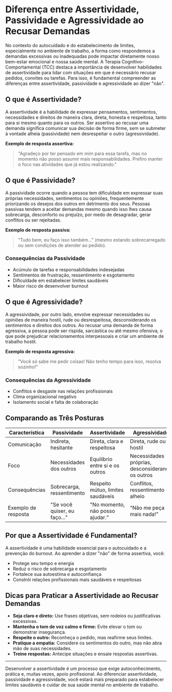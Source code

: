 
# Diferença entre Assertividade, Passividade e Agressividade ao Recusar Demandas

No contexto do autocuidado e do estabelecimento de limites, especialmente no ambiente de trabalho, a forma como respondemos a demandas excessivas ou inadequadas pode impactar diretamente nosso bem-estar emocional e nossa saúde mental. A Terapia Cognitivo-Comportamental (TCC) destaca a importância de desenvolver habilidades de assertividade para lidar com situações em que é necessário recusar pedidos, convites ou tarefas. Para isso, é fundamental compreender as diferenças entre assertividade, passividade e agressividade ao dizer "não".

## O que é Assertividade?

A assertividade é a habilidade de expressar pensamentos, sentimentos, necessidades e direitos de maneira clara, direta, honesta e respeitosa, tanto para si mesmo quanto para os outros. Ser assertivo ao recusar uma demanda significa comunicar sua decisão de forma firme, sem se submeter à vontade alheia (passividade) nem desrespeitar o outro (agressividade).

**Exemplo de resposta assertiva:**
> "Agradeço por ter pensado em mim para essa tarefa, mas no momento não posso assumir mais responsabilidades. Prefiro manter o foco nas atividades que já estou realizando."

## O que é Passividade?

A passividade ocorre quando a pessoa tem dificuldade em expressar suas próprias necessidades, sentimentos ou opiniões, frequentemente priorizando os desejos dos outros em detrimento dos seus. Pessoas passivas tendem a aceitar demandas mesmo quando isso lhes causa sobrecarga, desconforto ou prejuízo, por medo de desagradar, gerar conflitos ou ser rejeitadas.

**Exemplo de resposta passiva:**
> "Tudo bem, eu faço isso também..." (mesmo estando sobrecarregado ou sem condições de atender ao pedido).

### Consequências da Passividade

- Acúmulo de tarefas e responsabilidades indesejadas
- Sentimentos de frustração, ressentimento e esgotamento
- Dificuldade em estabelecer limites saudáveis
- Maior risco de desenvolver burnout

## O que é Agressividade?

A agressividade, por outro lado, envolve expressar necessidades ou opiniões de maneira hostil, rude ou desrespeitosa, desconsiderando os sentimentos e direitos dos outros. Ao recusar uma demanda de forma agressiva, a pessoa pode ser ríspida, sarcástica ou até mesmo ofensiva, o que pode prejudicar relacionamentos interpessoais e criar um ambiente de trabalho hostil.

**Exemplo de resposta agressiva:**
> "Você só sabe me pedir coisas! Não tenho tempo para isso, resolva sozinho!"

### Consequências da Agressividade

- Conflitos e desgaste nas relações profissionais
- Clima organizacional negativo
- Isolamento social e falta de colaboração

## Comparando as Três Posturas

| Característica      | Passividade                        | Assertividade                        | Agressividade                        |
|---------------------|------------------------------------|--------------------------------------|--------------------------------------|
| Comunicação         | Indireta, hesitante                | Direta, clara e respeitosa           | Direta, rude ou hostil               |
| Foco                | Necessidades dos outros            | Equilíbrio entre si e os outros      | Necessidades próprias, desconsiderando os outros |
| Consequências       | Sobrecarga, ressentimento          | Respeito mútuo, limites saudáveis    | Conflitos, ressentimento alheio      |
| Exemplo de resposta | "Se você quiser, eu faço..."       | "No momento, não posso ajudar."      | "Não me peça mais nada!"             |

## Por que a Assertividade é Fundamental?

A assertividade é uma habilidade essencial para o autocuidado e a prevenção do burnout. Ao aprender a dizer "não" de forma assertiva, você:

- Protege seu tempo e energia
- Reduz o risco de sobrecarga e esgotamento
- Fortalece sua autoestima e autoconfiança
- Constrói relações profissionais mais saudáveis e respeitosas

## Dicas para Praticar a Assertividade ao Recusar Demandas

- **Seja claro e direto:** Use frases objetivas, sem rodeios ou justificativas excessivas.
- **Mantenha o tom de voz calmo e firme:** Evite elevar o tom ou demonstrar insegurança.
- **Respeite o outro:** Reconheça o pedido, mas reafirme seus limites.
- **Pratique a empatia:** Considere os sentimentos do outro, mas não abra mão de suas necessidades.
- **Treine respostas:** Antecipe situações e ensaie respostas assertivas.

---

Desenvolver a assertividade é um processo que exige autoconhecimento, prática e, muitas vezes, apoio profissional. Ao diferenciar assertividade, passividade e agressividade, você estará mais preparado para estabelecer limites saudáveis e cuidar de sua saúde mental no ambiente de trabalho.
```
